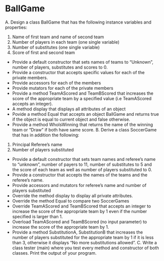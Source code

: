 # BallGame
A.	Design a class BallGame that has the following instance variables and properties:
1.	Name of first team and name of second team
2.	Number of players in each team (one single variable)
3.	Number of substitutes (one single variable)
4.	Score of first and second team
- Provide a default constructor that sets names of teams to “Unknown”, number of players, substitutes and scores to 0.
- Provide a constructor that accepts specific values for each of the private members.
- Provide accessors for each of the members 
- Provide mutators for each of the private members
- Provide a method TeamAScored and TeamBScored that increases the score of the appropriate team by a specified value (i.e TeamAScored accepts an integer).
- A method display that displays all attributes of an object
- Povide a method Equal that accepts an object BallGame and returns true if the object is equal to current object and false otherwise.
- Provide a method WhoIsWinning that returns the name of the winning team or “Draw” if both have same score.
B. Derive a class SoccerGame that has in addition the following: 
1.	Principal Referee’s name
2.	Number of players substituted
- Provide a default constructor that sets team names and referee’s name to “unknown”, number of payers to 11, number of substitutes to 5 and the score of each team as well as number of players substituted to 0.
- Provide a constructor that accepts the names of the teams and the referee’s name.
- Provide accessors and mutators for referee’s name and number of players substituted
- Override the method display to display all private attributes.
- Override the method Equal to compare two SoccerGames
- Override  TeamAScored and TeamBScored that accepts an integer to increase the score of the appropriate team by 1 even if the number specified is larger than 1.
- Overload TeamAScored and TeamBScored (no input parameter) to increase the score of the appropriate team by 1.
- Provide a method SubstitutionA, SubstitutionB that increases the number of players substituted for the appropriate team by 1 if it is less than 3, otherwise it displays “No more substitutions allowed”.
C. Write a class tester (main) where you test every method and constructor of both classes. Print the output of your program. 

